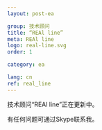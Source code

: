 ```yaml
---
layout: post-ea

group: 技术顾问
title: “REAl line”
meta: REAl line
logo: real-line.svg
order: 1

category: ea

lang: cn
ref: real_line
---
```


技术顾问“REAl line”正在更新中。

有任何问题可通过Skype联系我。

